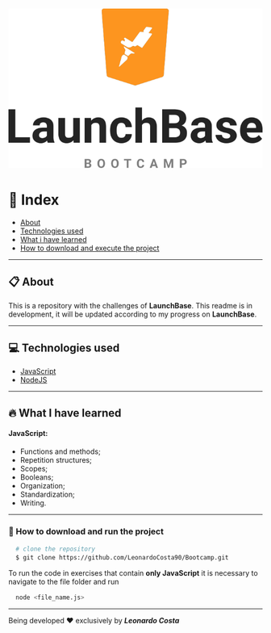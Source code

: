 <h1 align="center">
  <img src="launchbase-logo.png">
</h1>

# :book: Index
- [About](#clipboard-about)
- [Technologies used](#computer-technologies-used)
- [What i have learned](#fire-what-i-have-learned)
- [How to download and execute the project](#-how-to-download-and-run-the-project)

---

## :clipboard: About
This is a repository with the challenges of **LaunchBase**.
This readme is in development, it will be updated according to my progress on **LaunchBase**.

---

## :computer: Technologies used
- [JavaScript](https://www.javascript.com/)
- [NodeJS](https://nodejs.org/en/)

---

## :fire: What I have learned

#### JavaScript:
- Functions and methods;
- Repetition structures;
- Scopes;
- Booleans;
- Organization;
- Standardization;
- Writing.

---

### 📁 How to download and run the project

```bash
  # clone the repository
  $ git clone https://github.com/LeonardoCosta90/Bootcamp.git
```
To run the code in exercises that contain **only JavaScript** it is necessary to navigate to the file folder and run
```bash
  node <file_name.js>
``` 

---

Being developed :heart: exclusively by ***Leonardo Costa***
 

